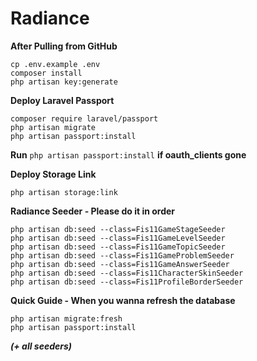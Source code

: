 # Radiance

**After Pulling from GitHub**
```
cp .env.example .env
composer install
php artisan key:generate
```

**Deploy Laravel Passport**
```
composer require laravel/passport
php artisan migrate
php artisan passport:install
```

**Run** ```php artisan passport:install``` **if oauth_clients gone**

**Deploy Storage Link**
```
php artisan storage:link
```

**Radiance Seeder - Please do it in order**
```
php artisan db:seed --class=Fis11GameStageSeeder
php artisan db:seed --class=Fis11GameLevelSeeder
php artisan db:seed --class=Fis11GameTopicSeeder
php artisan db:seed --class=Fis11GameProblemSeeder
php artisan db:seed --class=Fis11GameAnswerSeeder
php artisan db:seed --class=Fis11CharacterSkinSeeder
php artisan db:seed --class=Fis11ProfileBorderSeeder
```

**Quick Guide - When you wanna refresh the database**
```
php artisan migrate:fresh
php artisan passport:install
```
**_(+ all seeders)_**

